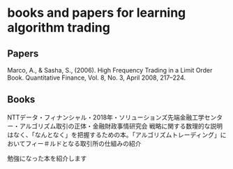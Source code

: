 # books and papers for learning algorithm trading

## Papers
Marco, A., & Sasha, S., (2006). High Frequency Trading in a Limit Order Book. Quantitative Finance, Vol. 8, No. 3, April 2008, 217–224.

## Books
NTTデータ・フィナンシャル・2018年・ソリューションズ先端金融工学センター・アルゴリズム取引の正体・金融財政事情研究会
戦略に関する数理的な説明はなく、「なんとなく」を把握するための本。「アルゴリズムトレーディング」においてフィー＃ルドとなる取引所の仕組みの紹介

勉強になった本を紹介します
